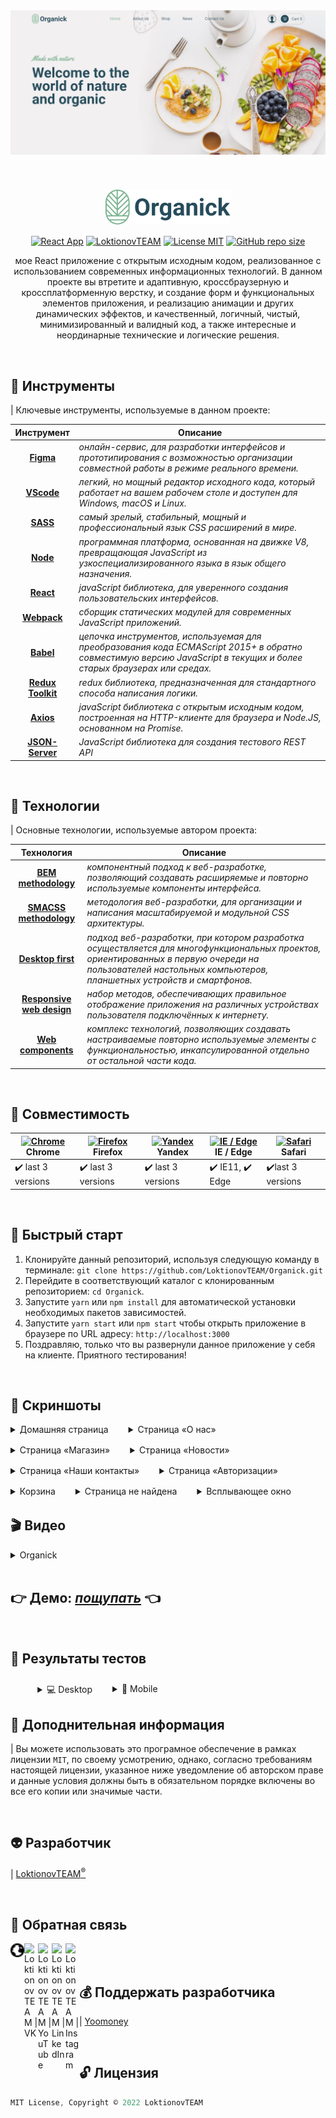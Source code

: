 <img style="margin-bottom: 1rem" src="./screens/organik_img1.png" alt="React App Organick" align="center" />

<h1 align="center" style="font-weight:bold;"><img src="./screens/logo.png" alt="React App Organick" align="center" />
</h1>

<p align="center">
<a href="https://reactjs.org/"><img src="https://img.shields.io/badge/React-App-lightgrey" alt="React App"></a>
<a href="https://www.linkedin.com/in/loktionovteam/"><img src="https://img.shields.io/badge/Developed%20by-LoktionovTEAM-success" alt="LoktionovTEAM"></a>
<a href="https://mit-license.org/"><img src="https://img.shields.io/badge/License-MIT-blueviolet" alt="License MIT"></a>
<a href="https://github.com/LoktionovTEAM/Organick/archive/refs/heads/main.zip"><img alt="GitHub repo size" src="https://img.shields.io/github/repo-size/LoktionovTEAM/Organick?color=red"></a>
</p>

<p align="center">мое React приложение с открытым исходным кодом, реализованное с использованием современных информационных технологий. В данном проекте вы втретите и адаптивную, кроссбраузерную и кроссплатформенную верстку, и создание форм и функциональных элементов приложения, и реализацию анимации и других динамических эффектов, и качественный, логичный, чистый, минимизированный и валидный код, а также интересные и неординарные технические и логические решения. </p>

</br>

## 🧰 **Инструменты**
| Ключевые инструменты, используемые в данном проекте:

| **Инструмент** | **Описание** |
| :--------------:|--------------|
| [**Figma**](https://www.figma.com/) | *онлайн-сервис, для разработки интерфейсов и прототипирования с возможностью организации совместной работы в режиме реального времени.* |
| [**VScode**](https://code.visualstudio.com/) | *легкий, но мощный редактор исходного кода, который работает на вашем рабочем столе и доступен для Windows, macOS и Linux.* |
| [**SASS**](http://sass-lang.com/) | *самый зрелый, стабильный, мощный и профессиональный язык CSS расширений в мире.* |
| [**Node**](https://nodejs.org/) | *программная платформа, основанная на движке V8, превращающая JavaScript из узкоспециализированного языка в язык общего назначения.* |
| [**React**](https://reactjs.org/) | *javaScript библиотека, для уверенного создания пользовательских интерфейсов.* |
| [**Webpack**](https://webpack.js.org/) | *сборщик статических модулей для современных JavaScript приложений.* |
| [**Babel**](https://babeljs.io/) | *цепочка инструментов, используемая для преобразования кода ECMAScript 2015+ в обратно совместимую версию JavaScript в текущих и более старых браузерах или средах.* |
| [**Redux Toolkit**](https://redux-toolkit.js.org/) | *redux библиотека, предназначенная для стандартного способа написания логики.* |
| [**Axios**](https://github.com/axios/axios) | *javaScript библиотека с открытым исходным кодом, построенная на HTTP-клиенте для браузера и Node.JS, основанном на Promise.* |
| [**JSON-Server**](https://github.com/typicode/json-server) | *JavaScript библиотека для создания тестового REST API* |


</br>

## 💉 **Технологии**
| Основные технологии, используемые автором проекта:

| **Технология** | **Описание** |
| :--------------:|--------------|
| [**BEM methodology**](https://ru.bem.info/methodology/) | *компонентный подход к веб-разработке, позволяющий создавать расширяемые и повторно используемые компоненты интерфейса.* |
| [**SMACSS methodology**](http://smacss.com/) | *методология веб-разработки, для организации и написания масштабируемой и модульной CSS архитектуры.* |
| [**Desktop first**](https://desktopfirst.com/?rsd) | *подход веб-разработки, при котором разработка осуществляется для многофункциональных проектов, ориентированных в первую очереди на пользователей настольных компьютеров, планшетных устройств и смартфонов.* |
| [**Responsive web design**](https://www.rwd.education/) | *набор методов, обеспечивающих правильное отображение приложения на различных устройствах пользователя подключённых к интернету.* |
| [**Web сomponents**](https://www.webcomponents.org/) | *комплекс технологий, позволяющих создавать настраиваемые повторно используемые элементы с функциональностью, инкапсулированной отдельно от остальной части кода.* |

</br>

## 🧩 **Совместимость**
| [<img src="https://raw.githubusercontent.com/alrra/browser-logos/master/src/chrome/chrome_48x48.png" alt="Chrome" width="24px" height="24px" />](http://godban.github.io/browsers-support-badges/)<br>Chrome | [<img src="https://raw.githubusercontent.com/alrra/browser-logos/master/src/firefox/firefox_48x48.png" alt="Firefox" width="24px" height="24px" />](http://godban.github.io/browsers-support-badges/)<br>Firefox | [<img src="https://raw.githubusercontent.com/alrra/browser-logos/master/src/yandex/yandex_48x48.png" alt="Yandex" width="24px" height="24px" />](http://godban.github.io/browsers-support-badges/)<br>Yandex | [<img src="https://raw.githubusercontent.com/alrra/browser-logos/master/src/edge/edge_48x48.png" alt="IE / Edge" width="24px" height="24px" />](http://godban.github.io/browsers-support-badges/)<br>IE / Edge | [<img src="https://raw.githubusercontent.com/alrra/browser-logos/master/src/safari/safari_48x48.png" alt="Safari" width="24px" height="24px" />](http://godban.github.io/browsers-support-badges/)<br>Safari |
| --- | --- | --- | --- | --- |
| ✔️ last 3 versions | ✔️ last 3 versions | ✔️ last 3 versions | ✔️ IE11, ✔️ Edge | ✔️last 3 versions |

</br>

## 🚦 **Быстрый старт**
1. Клонируйте данный репозиторий, используя следующую команду в терминале: `git clone https://github.com/LoktionovTEAM/Organick.git`
2. Перейдите в соответствующий каталог с клонированным репозиторием: `cd Organick`.
3. Запустите `yarn` или `npm install` для автоматической установки необходимых пакетов зависимостей.
4. Запустите `yarn start` или `npm start` чтобы открыть приложение в браузере по URL адресу: `http://localhost:3000`
5. Поздравляю, только что вы развернули данное приложение у себя на клиенте. Приятного тестирования!

</br>

## 📸 **Скриншоты**
<div style="display: flex; flex-wrap: wrap; gap: 1rem; margin-bottom: 2rem">
	</b></details>
<details>
<summary> Домашняя страница </summary><br><b>
<img style="margin-bottom: 1rem" src="./screens/organik_img1.png" alt="Домашняя страница" align="center" />
</b></details>
</br>
</b></details>
<details>
<summary> Страница «О нас» </summary><br><b>
<img style="margin-bottom: 1rem" src="./screens/organik_img2.png" alt="Страница «О нас»" align="center" />
</b></details>
</br>
</b></details>
<details>
<summary> Страница «Магазин» </summary><br><b>
<img style="margin-bottom: 1rem" src="./screens/organik_img3.png" alt="Страница «Магазин»" align="center" />
</b></details>
</br>
</b></details>
<details>
<summary> Страница «Новости» </summary><br><b>
<img style="margin-bottom: 1rem" src="./screens/organik_img4.png" alt="Страница «Новости»" align="center" />
</b></details>
</br>
</b></details>
<details>
<summary> Страница «Наши контакты» </summary><br><b>
<img style="margin-bottom: 1rem" src="./screens/organik_img5.png" alt="Страница «Наши контакты»" align="center" />
</b></details>
</br>
</b></details>
<details>
<summary> Страница «Авторизации» </summary><br><b>
<img style="margin-bottom: 1rem" src="./screens/organik_img6.png" alt="Страница «Авторизации»" align="center" />
</b></details>
</br>
</b></details>
<details>
<summary> Корзина </summary><br><b>
<img style="margin-bottom: 1rem" src="./screens/organik_img7.png" alt="Корзина" align="center" />
</b></details>
</br>
</b></details>
<details>
<summary> Страница не найдена </summary><br><b>
<img style="margin-bottom: 1rem" src="./screens/organik_img9.png" alt="Страница не найдена" align="center" />
</b></details>
</br>
</b></details>
<details>
<summary> Всплывающее окно </summary><br><b>
<img style="margin-bottom: 1rem" src="./screens/organik_img8.png" alt="Всплывающее окно" align="center" />
</b></details>
</div>

<!-- Видео демонстрация приложения -->
## 🎬 **Видео**

</b></details>
<details>
<summary> Organick  </summary><br><b>
<a href="#"><img src="./screens/video-link.png" alt="video Organick"></a>
</b></details>
</br>

## 👉 **Демо:** <a href="#">*пощупать*</a> 👈

</br>

## 🧪 **Результаты тестов**
<div style="display: flex; flex-wrap: wrap; gap: 1rem; margin: 1.7rem">
</br>
</b></details>
<details>
<summary> 💻 Desktop </summary><br><b>
<img style="margin: 1rem" src="./screens/test-desktop.png" alt="Test Desktop" align="center" />
</b></details>
</br>
</b></details>
<details>
<summary> 📳 Mobile </summary><br><b>
<img style="margin: 1rem" src="./screens/test-mobile.png" alt="Test Mobile" align="center" />
</b></details>
</br>
</div>

## 📢 **Доподнительная информация**

| Вы можете использовать это програмное обеспечение в рамках лицензии `MIT`, по своему усмотрению, однако, согласно требованиям настоящей лицензии, указанное ниже уведомление об авторском праве и данные условия должны быть в обязательном порядке включены во все его копии или значимые части.

</br>

<!-- Автор проекта -->
## 👽 **Разработчик**
| [LoktionovTEAM<sup>®</sup>](https://github.com/LoktionovTEAM)

</br>

<!-- Ссылки на социальные сети -->
## 📮 **Обратная связь**
[<img align="left" alt="LoktionovTEAM" width="22px" src="https://raw.githubusercontent.com/iconic/open-iconic/master/svg/globe.svg" />][website]
[<img align="left" alt="LoktionovTEAM | VK" width="22px" src="https://cdn.jsdelivr.net/npm/simple-icons@v3/icons/vk.svg" />][vk]
[<img align="left" alt="LoktionovTEAM | YouTube" width="22px" src="https://cdn.jsdelivr.net/npm/simple-icons@v3/icons/youtube.svg" />][youtube]
[<img align="left" alt="LoktionovTEAM | LinkedIn" width="22px" src="https://cdn.jsdelivr.net/npm/simple-icons@v3/icons/linkedin.svg" />][linkedin]
[<img align="left" alt="LoktionovTEAM | Instagram" width="22px" src="https://cdn.jsdelivr.net/npm/simple-icons@v3/icons/instagram.svg" />][instagram]

[website]: https://github.com/LoktionovTEAM/
[youtube]: https://www.youtube.com/
[linkedin]: https://www.linkedin.com/in/loktionovteam/
[vk]: https://vk.com/letprogrammer
[instagram]: https://www.instagram.com/

</br>
</br>

## 💰 **Поддержать разработчика**

| [Yoomoney](https://yoomoney.ru/fundraise/H166MgQTtKI.230307)

</br>

<!-- Лицензия -->
## 🔓 **Лицензия**
```js
MIT License, Copyright © 2022 LoktionovTEAM
```
